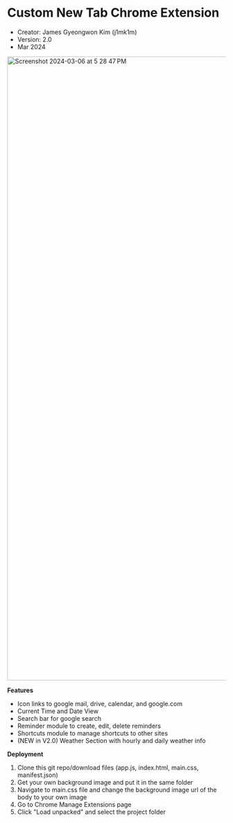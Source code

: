 # Custom New Tab Chrome Extension
- Creator: James Gyeongwon Kim (j1mk1m)
- Version: 2.0
- Mar 2024

<img width="1436" alt="Screenshot 2024-03-06 at 5 28 47 PM" src="https://github.com/j1mk1m/chrome_new_tab/assets/68579388/7b61ee4e-6863-419d-b446-591fb4dcaa72">

**Features**
- Icon links to google mail, drive, calendar, and google.com
- Current Time and Date View
- Search bar for google search
- Reminder module to create, edit, delete reminders
- Shortcuts module to manage shortcuts to other sites
- (NEW in V2.0) Weather Section with hourly and daily weather info

**Deployment**
1. Clone this git repo/download files (app.js, index.html, main.css, manifest.json)
2. Get your own background image and put it in the same folder
3. Navigate to main.css file and change the background image url of the body to your own image
4. Go to Chrome Manage Extensions page
5. Click "Load unpacked" and select the project folder
